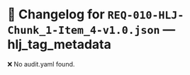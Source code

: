# 📝 Changelog for `REQ-010-HLJ-Chunk_1-Item_4-v1.0.json` — **hlj_tag_metadata**

❌ No audit.yaml found.
